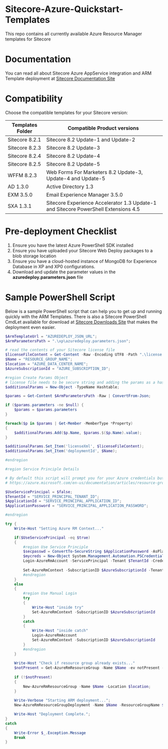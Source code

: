 # Sitecore-Azure-Quickstart-Templates
This repo contains all currently available Azure Resource Manager templates for Sitecore

# Documentation
You can read all about Sitecore Azure AppService integration and ARM Template deployment at [Sitecore Documentation Site](https://doc.sitecore.net/cloud)

# Compatibility
Choose the compatible templates for your Sitecore version:

| Templates Folder | Compatible Product versions                                                             |
|------------------|-----------------------------------------------------------------------------------------|
| Sitecore 8.2.1   | Sitecore 8.2 Update-1 and Update-2                                                      |
| Sitecore 8.2.3   | Sitecore 8.2 Update-3                                                                   |
| Sitecore 8.2.4   | Sitecore 8.2 Update-4                                                                   |
| Sitecore 8.2.5   | Sitecore 8.2 Update-5                                                                   |
| WFFM 8.2.3       | Web Forms For Marketers 8.2 Update-3, Update-4 and Update-5                             |
| AD 1.3.0         | Active Directory 1.3                                                                    |
| EXM 3.5.0        | Email Experience Manager 3.5.0                                                          |
| SXA 1.3.1        | Sitecore Experience Accelerator 1.3 Update-1 and Sitecore PowerShell Extensions 4.5     |

# Pre-deployment Checklist
1. Ensure you have the latest Azure PowerShell SDK installed
2. Ensure you have uploaded your Sitecore Web Deploy packages to a blob storage location 
3. Ensure you have a cloud-hosted instance of MongoDB for Experience Database in XP and XP0 configurations.
4. Download and update the parameter values in the **azuredeploy.parameters.json** file


# Sample PowerShell Script
Below is a sample PowerShell script that can help you to get up and running quickly with the ARM Templates. There is also a Sitecore PowerShell CmdLet available for download at [Sitecore Downloads Site](https://dev.sitecore.net/) that makes the deployment even easier.

```PowerShell
$ArmTemplateUrl = "AZUREDEPLOY_JSON_URL";
$ArmParametersPath = ".\xp\azuredeploy.parameters.json";

# read the contents of your Sitecore license file
$licenseFileContent = Get-Content -Raw -Encoding UTF8 -Path ".\license.xml" | Out-String;
$Name = "RESOURCE_GROUP_NAME";
$location = "AZURE_DATA_CENTER_NAME";
$AzureSubscriptionId = "AZURE_SUBSCRIPTION_ID";

#region Create Params Object
# license file needs to be secure string and adding the params as a hashtable is the only way to do it
$additionalParams = New-Object -TypeName Hashtable;

$params = Get-Content $ArmParametersPath -Raw | ConvertFrom-Json;

if ($params.parameters -ne $null) {
    $params = $params.parameters
}

foreach($p in $params | Get-Member -MemberType *Property)
{
    $additionalParams.Add($p.Name, $params.$($p.Name).value);
}

$additionalParams.Set_Item('licenseXml', $licenseFileContent);
$additionalParams.Set_Item('deploymentId', $Name);

#endregion

#region Service Principle Details

# By default this script will prompt you for your Azure credentials but you can update the script to use an Azure Service Principal instead by following the details at the link below and updating the four variables below once you are done.
# https://azure.microsoft.com/en-us/documentation/articles/resource-group-authenticate-service-principal/

$UseServicePrincipal = $false;
$TenantId = "SERVICE_PRINCIPAL_TENANT_ID";
$ApplicationId = "SERVICE_PRINCIPAL_APPLICATION_ID";
$ApplicationPassword = "SERVICE_PRINCIPAL_APPLICATION_PASSWORD";

#endregion

try {
   	Write-Host "Setting Azure RM Context..."

 	if($UseServicePrincipal -eq $true)
	{
		#region Use Service Principle
		$secpasswd = ConvertTo-SecureString $ApplicationPassword -AsPlainText -Force
		$mycreds = New-Object System.Management.Automation.PSCredential ($ApplicationId, $secpasswd)
		Login-AzureRmAccount -ServicePrincipal -Tenant $TenantId -Credential $mycreds
		
		Set-AzureRmContext -SubscriptionID $AzureSubscriptionId -TenantId $TenantId;
		#endregion
	}
	else
	{
		#region Use Manual Login
		try 
		{
			Write-Host "inside try"
			Set-AzureRmContext -SubscriptionID $AzureSubscriptionId
		}
		catch 
		{
			Write-Host "inside catch"
			Login-AzureRmAccount
			Set-AzureRmContext -SubscriptionID $AzureSubscriptionId
		}
		#endregion		
	}
	
 	Write-Host "Check if resource group already exists..."
	$notPresent = Get-AzureRmResourceGroup -Name $Name -ev notPresent -ea 0;
	
	if (!$notPresent) 
	{
		New-AzureRmResourceGroup -Name $Name -Location $location;
	}
	
	Write-Verbose "Starting ARM deployment...";
	New-AzureRmResourceGroupDeployment -Name $Name -ResourceGroupName $Name -TemplateUri $ArmTemplateUrl -TemplateParameterObject $additionalParams; # -DeploymentDebugLogLevel All -Debug;

	Write-Host "Deployment Complete.";
}
catch 
{
	Write-Error $_.Exception.Message
	Break 
}
```


